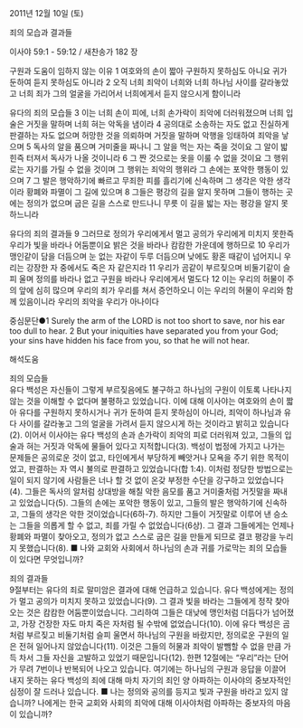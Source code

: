 2011년 12월 10일 (토)

죄의 모습과 결과들



이사야 59:1 - 59:12 / 새찬송가 182 장


구원과 도움이 임하지 않는 이유
1 여호와의 손이 짧아 구원하지 못하심도 아니요 귀가 둔하여 듣지 못하심도 아니라 2 오직 너희 죄악이 너희와 너희 하나님 사이를 갈라놓았고 너희 죄가 그의 얼굴을 가리어서 너희에게서 듣지 않으시게 함이니라

유다의 죄의 모습들
3 이는 너희 손이 피에, 너희 손가락이 죄악에 더러워졌으며 너희 입술은 거짓을 말하며 너희 혀는 악독을 냄이라 4 공의대로 소송하는 자도 없고 진실하게 판결하는 자도 없으며 허망한 것을 의뢰하며 거짓을 말하며 악행을 잉태하여 죄악을 낳으며 5 독사의 알을 품으며 거미줄을 짜나니 그 알을 먹는 자는 죽을 것이요 그 알이 밟힌즉 터져서 독사가 나올 것이니라 6 그 짠 것으로는 옷을 이룰 수 없을 것이요 그 행위로는 자기를 가릴 수 없을 것이며 그 행위는 죄악의 행위라 그 손에는 포악한 행동이 있으며 7 그 발은 행악하기에 빠르고 무죄한 피를 흘리기에 신속하며 그 생각은 악한 생각이라 황폐와 파멸이 그 길에 있으며 8 그들은 평강의 길을 알지 못하며 그들이 행하는 곳에는 정의가 없으며 굽은 길을 스스로 만드나니 무릇 이 길을 밟는 자는 평강을 알지 못하느니라

유다의 죄의 결과들
9 그러므로 정의가 우리에게서 멀고 공의가 우리에게 미치지 못한즉 우리가 빛을 바라나 어둠뿐이요 밝은 것을 바라나 캄캄한 가운데에 행하므로 10 우리가 맹인같이 담을 더듬으며 눈 없는 자같이 두루 더듬으며 낮에도 황혼 때같이 넘어지니 우리는 강장한 자 중에서도 죽은 자 같은지라 11 우리가 곰같이 부르짖으며 비둘기같이 슬피 울며 정의를 바라나 없고 구원을 바라나 우리에게서 멀도다 12 이는 우리의 허물이 주의 앞에 심히 많으며 우리의 죄가 우리를 쳐서 증언하오니 이는 우리의 허물이 우리와 함께 있음이니라 우리의 죄악을 우리가 아나이다

중심문단●1 Surely the arm of the LORD is not too short to save, nor his ear too dull to hear. 2 But your iniquities have separated you from your God; your sins have hidden his face from you, so that he will not hear.

해석도움





죄의 모습들  
유다 백성은 자신들이 그렇게 부르짖음에도 불구하고 하나님의 구원이 이토록 나타나지 않는 것을 이해할 수 없다며 불평하고 있었습니다. 이에 대해 이사야는 여호와의 손이 짧아 유다를 구원하지 못하시거나 귀가 둔하여 듣지 못하심이 아니라, 죄악이 하나님과 유다 사이를 갈라놓고 그의 얼굴을 가려서 듣지 않으시게 하는 것이라고 밝히고 있습니다(2). 이어서 이사야는 유다 백성의 손과 손가락이 죄악의 피로 더러워져 있고, 그들의 입술과 혀는 거짓과 악독에 물들어 있다고 지적합니다(3). 백성이 법정에 가지고 나가는 문제들은 공의로운 것이 없고, 타인에게서 부당하게 빼앗거나 모욕을 주기 위한 목적이었고, 판결하는 자 역시 불의로 판결하고 있었습니다(합 1:4). 이처럼 정당한 방법으로는 일이 되지 않기에 사람들은 너나 할 것 없이 온갖 부정한 수단을 강구하고 있었습니다(4). 그들은 독사의 알처럼 상대방을 해칠 악한 음모를 품고 거미줄처럼 거짓말을 짜내고 있었습니다(5). 그들의 손에는 포악한 행동이 있고, 그들의 발은 행악하기에 신속하고, 그들의 생각은 악한 것이었습니다(6하-7). 하지만 그들이 거짓말로 이루어 낸 승소는 그들을 의롭게 할 수 없고, 죄를 가릴 수 없었습니다(6상). 그 결과 그들에게는 언제나 황폐와 파멸이 찾아오고, 정의가 없고 스스로 굽은 길을 만들게 되므로 결코 평강을 누리지 못했습니다(8).
■ 나와 교회와 사회에서 하나님의 손과 귀를 가로막는 죄의 모습들이 있다면 무엇입니까?

죄의 결과들  
9절부터는 유다의 죄로 말미암은 결과에 대해 언급하고 있습니다. 유다 백성에게는 정의가 멀고 공의가 미치지 못하고 있었습니다(9). 그 결과 빛을 바라는 그들에게 정작 찾아오는 것은 캄캄한 어둠뿐이었습니다. 그리하여 그들은 대낮에 맹인처럼 더듬다가 넘어졌고, 가장 건장한 자도 마치 죽은 자처럼 될 수밖에 없었습니다(10). 이에 유다 백성은 곰처럼 부르짖고 비둘기처럼 슬피 울면서 하나님의 구원을 바랐지만, 정의로운 구원의 일은 전혀 일어나지 않았습니다(11). 이것은 그들의 허물과 죄악이 발뺌할 수 없을 만큼 가득 차서 그들 자신을 고발하고 있었기 때문입니다(12). 한편 12절에는 “우리”라는 단어가 무려 7번이나 반복되어 나오고 있습니다. 여기에는 하나님의 구원과 응답을 이끌어 내지 못하는 유다 백성의 죄에 대해 마치 자기의 죄인 양 아파하는 이사야의 중보자적인 심정이 잘 드러나 있습니다.
■ 나는 정의와 공의를 등지고 빛과 구원을 바라고 있지 않습니까? 
나에게는 한국 교회와 사회의 죄악에 대해 이사야처럼 아파하는 중보자의 마음이 있습니까?